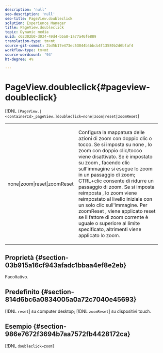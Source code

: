 ```yaml
---
description: 'null'
seo-description: 'null'
seo-title: PageView.doubleclick
solution: Experience Manager
title: PageView.doubleclick
topic: Dynamic media
uuid: c62302b0-d034-49d4-b5a8-1a77a46fe889
translation-type: tm+mt
source-git-commit: 2bd5b17e473ec53844b4bbcb4f13580b2d6bfaf4
workflow-type: tm+mt
source-wordcount: '94'
ht-degree: 4%

---
```



# PageView.doubleclick{#pageview-doubleclick}

[!DNL `[PageView.|<containerId>_pageView.]doubleclick=none|zoom|reset|zoomReset`]

<table id="table_942C8BDBDE1B441596987E9E971202E7"> 
 <tbody> 
  <tr> 
   <td colname="col1"> <p> <span class="codeph"> none|zoom|reset|zoomReset  </span> </p> </td> 
   <td colname="col2"> <p> Configura la mappatura delle azioni di zoom con doppio clic o tocco. Se si imposta su <span class="codeph"> none </span>, lo zoom con doppio clic/tocco viene disattivato. Se è impostato su <span class="codeph"> zoom </span>, facendo clic sull'immagine si esegue lo zoom in un passaggio di zoom; CTRL+clic consente di ridurre un passaggio di zoom. Se si imposta <span class="codeph"> reimposta </span>, lo zoom viene reimpostato al livello iniziale con un solo clic sull'immagine. Per <span class="codeph"> zoomReset </span>, viene applicato reset se il fattore di zoom corrente è uguale o superiore al limite specificato, altrimenti viene applicato lo zoom. </p> </td> 
  </tr> 
 </tbody> 
</table>

## Proprietà {#section-03b915a16cf943afadc1bbaa4ef8e2eb}

Facoltativo.

## Predefinito {#section-814d6bc6a0834005a0a72c7040e45693}

[!DNL `reset`] su computer desktop;  [!DNL `zoomReset`] su dispositivi touch.

## Esempio {#section-986e7672f3694b7aa7572fb4428172ca}

[!DNL `doubleclick=zoom`]
